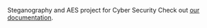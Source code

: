 Steganography and AES project for Cyber Security
Check out [our documentation](https://docs.google.com/document/d/1ifVH_iFI_t3N9jz5uPpCyscs2d_UnOhWI_p0krTc76w/edit?usp=sharing).
